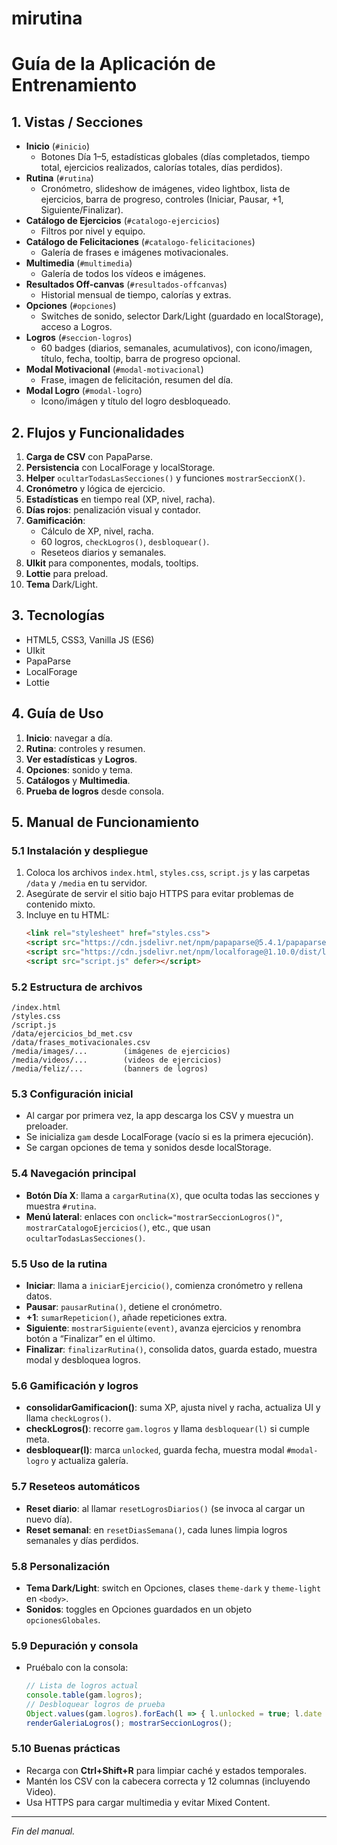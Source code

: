 # mirutina
# Guía de la Aplicación de Entrenamiento

## 1. Vistas / Secciones

- **Inicio** (`#inicio`)
  - Botones Día 1–5, estadísticas globales (días completados, tiempo total, ejercicios realizados, calorías totales, días perdidos).
- **Rutina** (`#rutina`)
  - Cronómetro, slideshow de imágenes, video lightbox, lista de ejercicios, barra de progreso, controles (Iniciar, Pausar, +1, Siguiente/Finalizar).
- **Catálogo de Ejercicios** (`#catalogo-ejercicios`)
  - Filtros por nivel y equipo.
- **Catálogo de Felicitaciones** (`#catalogo-felicitaciones`)
  - Galería de frases e imágenes motivacionales.
- **Multimedia** (`#multimedia`)
  - Galería de todos los vídeos e imágenes.
- **Resultados Off-canvas** (`#resultados-offcanvas`)
  - Historial mensual de tiempo, calorías y extras.
- **Opciones** (`#opciones`)
  - Switches de sonido, selector Dark/Light (guardado en localStorage), acceso a Logros.
- **Logros** (`#seccion-logros`)
  - 60 badges (diarios, semanales, acumulativos), con icono/imagen, título, fecha, tooltip, barra de progreso opcional.
- **Modal Motivacional** (`#modal-motivacional`)
  - Frase, imagen de felicitación, resumen del día.
- **Modal Logro** (`#modal-logro`)
  - Icono/imágen y título del logro desbloqueado.

## 2. Flujos y Funcionalidades

1. **Carga de CSV** con PapaParse.
2. **Persistencia** con LocalForage y localStorage.
3. **Helper** `ocultarTodasLasSecciones()` y funciones `mostrarSeccionX()`.
4. **Cronómetro** y lógica de ejercicio.
5. **Estadísticas** en tiempo real (XP, nivel, racha).
6. **Días rojos**: penalización visual y contador.
7. **Gamificación**:
   - Cálculo de XP, nivel, racha.
   - 60 logros, `checkLogros()`, `desbloquear()`.
   - Reseteos diarios y semanales.
8. **UIkit** para componentes, modals, tooltips.
9. **Lottie** para preload.
10. **Tema** Dark/Light.

## 3. Tecnologías

- HTML5, CSS3, Vanilla JS (ES6)
- UIkit
- PapaParse
- LocalForage
- Lottie

## 4. Guía de Uso

1. **Inicio**: navegar a día.
2. **Rutina**: controles y resumen.
3. **Ver estadísticas** y **Logros**.
4. **Opciones**: sonido y tema.
5. **Catálogos** y **Multimedia**.
6. **Prueba de logros** desde consola.

## 5. Manual de Funcionamiento

### 5.1 Instalación y despliegue
1. Coloca los archivos `index.html`, `styles.css`, `script.js` y las carpetas `/data` y `/media` en tu servidor.
2. Asegúrate de servir el sitio bajo HTTPS para evitar problemas de contenido mixto.
3. Incluye en tu HTML:
   ```html
   <link rel="stylesheet" href="styles.css">
   <script src="https://cdn.jsdelivr.net/npm/papaparse@5.4.1/papaparse.min.js"></script>
   <script src="https://cdn.jsdelivr.net/npm/localforage@1.10.0/dist/localforage.min.js"></script>
   <script src="script.js" defer></script>
   ```

### 5.2 Estructura de archivos
```
/index.html
/styles.css
/script.js
/data/ejercicios_bd_met.csv
/data/frases_motivacionales.csv
/media/images/...        (imágenes de ejercicios)
/media/videos/...        (videos de ejercicios)
/media/feliz/...         (banners de logros)
```

### 5.3 Configuración inicial
- Al cargar por primera vez, la app descarga los CSV y muestra un preloader.
- Se inicializa `gam` desde LocalForage (vacío si es la primera ejecución).
- Se cargan opciones de tema y sonidos desde localStorage.

### 5.4 Navegación principal
- **Botón Día X**: llama a `cargarRutina(X)`, que oculta todas las secciones y muestra `#rutina`.
- **Menú lateral**: enlaces con `onclick="mostrarSeccionLogros()"`, `mostrarCatalogoEjercicios()`, etc., que usan `ocultarTodasLasSecciones()`.

### 5.5 Uso de la rutina
- **Iniciar**: llama a `iniciarEjercicio()`, comienza cronómetro y rellena datos.
- **Pausar**: `pausarRutina()`, detiene el cronómetro.
- **+1**: `sumarRepeticion()`, añade repeticiones extra.
- **Siguiente**: `mostrarSiguiente(event)`, avanza ejercicios y renombra botón a “Finalizar” en el último.
- **Finalizar**: `finalizarRutina()`, consolida datos, guarda estado, muestra modal y desbloquea logros.

### 5.6 Gamificación y logros
- **consolidarGamificacion()**: suma XP, ajusta nivel y racha, actualiza UI y llama `checkLogros()`.
- **checkLogros()**: recorre `gam.logros` y llama `desbloquear(l)` si cumple meta.
- **desbloquear(l)**: marca `unlocked`, guarda fecha, muestra modal `#modal-logro` y actualiza galería.

### 5.7 Reseteos automáticos
- **Reset diario**: al llamar `resetLogrosDiarios()` (se invoca al cargar un nuevo día).
- **Reset semanal**: en `resetDiasSemana()`, cada lunes limpia logros semanales y días perdidos.

### 5.8 Personalización
- **Tema Dark/Light**: switch en Opciones, clases `theme-dark` y `theme-light` en `<body>`.
- **Sonidos**: toggles en Opciones guardados en un objeto `opcionesGlobales`.

### 5.9 Depuración y consola
- Pruébalo con la consola:
  ```js
  // Lista de logros actual
  console.table(gam.logros);
  // Desbloquear logros de prueba
  Object.values(gam.logros).forEach(l => { l.unlocked = true; l.date = hoyISO(); });
  renderGaleriaLogros(); mostrarSeccionLogros();
  ```

### 5.10 Buenas prácticas
- Recarga con **Ctrl+Shift+R** para limpiar caché y estados temporales.
- Mantén los CSV con la cabecera correcta y 12 columnas (incluyendo Video).
- Usa HTTPS para cargar multimedia y evitar Mixed Content.

---

*Fin del manual.*
